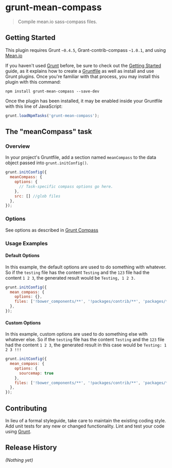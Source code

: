 # grunt-mean-compass

> Compile mean.io sass-compass files.

## Getting Started
This plugin requires Grunt `~0.4.5`, Grant-contrib-compass `~1.0.1`, and using [Mean.io](http://www.mean.io)

If you haven't used [Grunt](http://gruntjs.com/) before, be sure to check out the [Getting Started](http://gruntjs.com/getting-started) guide, as it explains how to create a [Gruntfile](http://gruntjs.com/sample-gruntfile) as well as install and use Grunt plugins. Once you're familiar with that process, you may install this plugin with this command:

```shell
npm install grunt-mean-compass --save-dev
```

Once the plugin has been installed, it may be enabled inside your Gruntfile with this line of JavaScript:

```js
grunt.loadNpmTasks('grunt-mean-compass');
```

## The "meanCompass" task

### Overview
In your project's Gruntfile, add a section named `meanCompass` to the data object passed into `grunt.initConfig()`.

```js
grunt.initConfig({
  meanCompass: {
    options: {
      // Task-specific compass options go here. 
    },
    src: [] //glob files
  },
});
```

### Options

See options as described in [Grunt Compass](https://github.com/gruntjs/grunt-contrib-compass#options)

### Usage Examples

#### Default Options
In this example, the default options are used to do something with whatever. So if the `testing` file has the content `Testing` and the `123` file had the content `1 2 3`, the generated result would be `Testing, 1 2 3.`

```js
grunt.initConfig({
  mean_compass: {
    options: {},
    files: ['!bower_components/**', '!packages/contrib/**', 'packages/**/public/**/*.scss'],
  },
});
```

#### Custom Options
In this example, custom options are used to do something else with whatever else. So if the `testing` file has the content `Testing` and the `123` file had the content `1 2 3`, the generated result in this case would be `Testing: 1 2 3 !!!`

```js
grunt.initConfig({
  mean_compass: {
    options: {
      sourcemap: true
    },
    files: ['!bower_components/**', '!packages/contrib/**', 'packages/**/public/**/*.scss'],
  },
});
```

## Contributing
In lieu of a formal styleguide, take care to maintain the existing coding style. Add unit tests for any new or changed functionality. Lint and test your code using [Grunt](http://gruntjs.com/).

## Release History
_(Nothing yet)_

